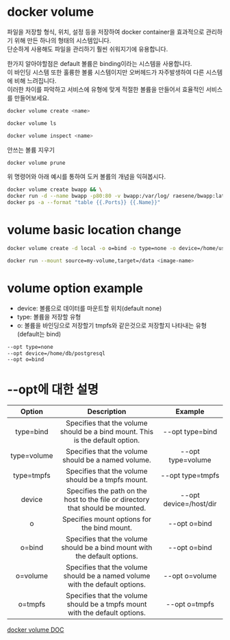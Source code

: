 # docker volume
파일을 저장할 형식, 위치, 설정 등을 저장하여 docker container을 효과적으로 관리하기 위해 만든 하나의 형태의 시스템입니다.  
단순하게 사용해도 파일을 관리하기 훨씬 쉬워지기에 유용합니다.  
  
한가지 알아야할점은 default 볼륨은 binding이라는 시스템을 사용합니다.  
이 바인딩 시스템 또한 훌륭한 볼륨 시스템이지만 오버헤드가 자주발생하여 다른 시스템에 비해 느려집니다.  
이러한 차이를 파악하고 서비스에 유형에 맞게 적절한 볼륨을 만들어서 효율적인 서비스를 만들어보세요.  


``` bash
docker volume create <name>
```

``` bash
docker volume ls
```

``` bash
docker volume inspect <name>
```

안쓰는 볼륨 지우기  
``` bash
docker volume prune
```

위 명령어와 아래 예시를 통하여 도커 볼륨의 개념을 익혀봅시다.  
``` bash
docker volume create bwapp && \
docker run -d --name bwapp -p80:80 -v bwapp:/var/log/ raesene/bwapp:latest && \
docker ps -a --format "table {{.Ports}} {{.Name}}"
```


# volume basic location change

``` bash
docker volume create -d local -o o=bind -o type=none -o device=/home/user/data my-volume
```

``` bash
docker run --mount source=my-volume,target=/data <image-name>
```

# volume option example

* device: 볼륨으로 데이터를 마운트할 위치(default none)
* type: 볼륨을 저장할 유형
* o: 볼륨을 바인딩으로 저장할기 tmpfs와 같은것으로 저장할지 나타내는 유형 (default는 bind)

``` bash
--opt type=none
--opt device=/home/db/postgresql
--opt o=bind
```

# --opt에 대한 설명

|    Option   |                                   Description                                   |         Example        |
|:-----------:|:-------------------------------------------------------------------------------:|:----------------------:|
| type=bind   | Specifies that the volume should be a bind mount. This is the default option.   | --opt type=bind        |
| type=volume | Specifies that the volume should be a named volume.                             | --opt type=volume      |
| type=tmpfs  | Specifies that the volume should be a tmpfs mount.                              | --opt type=tmpfs       |
| device      | Specifies the path on the host to the file or directory that should be mounted. | --opt device=/host/dir |
| o           | Specifies mount options for the bind mount.                                     | --opt o=bind           |
| o=bind      | Specifies that the volume should be a bind mount with the default options.      | --opt o=bind           |
| o=volume    | Specifies that the volume should be a named volume with the default options.    | --opt o=volume         |
| o=tmpfs     | Specifies that the volume should be a tmpfs mount with the default options.     | --opt o=tmpfs          |


[docker volume DOC](https://docs.docker.com/storage/volumes/)